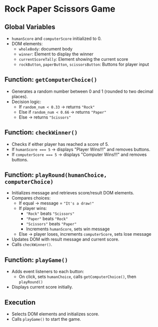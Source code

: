 # Rock Paper Scissors Game

## Global Variables
- `humanScore` and `computerScore` initialized to 0.
- DOM elements:
  - `wholeBody`: document body
  - `winner`: Element to display the winner
  - `currentScoreTally`: Element showing the current score
  - `rockButton`, `paperButton`, `scissorsButton`: Buttons for player input

## Function: `getComputerChoice()`
- Generates a random number between 0 and 1 (rounded to two decimal places).
- Decision logic:
  - If `random_num < 0.33` → returns `"Rock"`
  - Else if `random_num < 0.66` → returns `"Paper"`
  - Else → returns `"Scissors"`

## Function: `checkWinner()`
- Checks if either player has reached a score of 5.
- If `humanScore === 5` → displays "Player Wins!!!" and removes buttons.
- If `computerScore === 5` → displays "Computer Wins!!!" and removes buttons.

## Function: `playRound(humanChoice, computerChoice)`
- Initializes message and retrieves score/result DOM elements.
- Compares choices:
  - If equal → message = `"It's a draw!"`
  - If player wins:
    - `"Rock"` beats `"Scissors"`
    - `"Paper"` beats `"Rock"`
    - `"Scissors"` beats `"Paper"`
    - Increments `humanScore`, sets win message
  - Else → player loses, increments `computerScore`, sets lose message
- Updates DOM with result message and current score.
- Calls `checkWinner()`.

## Function: `playGame()`
- Adds event listeners to each button:
  - On click, sets `humanChoice`, calls `getComputerChoice()`, then `playRound()`
- Displays current score initially.

## Execution
- Selects DOM elements and initializes score.
- Calls `playGame()` to start the game.
